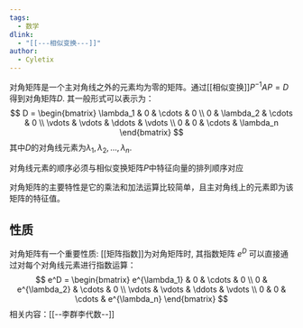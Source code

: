 ```yaml
---
tags:
  - 数学
dlink:
  - "[[---相似变换---]]"
author:
  - Cyletix
---
```

对角矩阵是一个主对角线之外的元素均为零的矩阵。通过[[相似变换]]$P^{-1}AP = D$得到对角矩阵$D$. 其一般形式可以表示为：
$$
D = \begin{bmatrix}
\lambda_1 & 0 & \cdots & 0 \\
0 & \lambda_2 & \cdots & 0 \\
\vdots & \vdots & \ddots & \vdots \\
0 & 0 & \cdots & \lambda_n
\end{bmatrix}
$$
其中$D$的对角线元素为$\lambda_1, \lambda_2, \ldots, \lambda_n$. 

对角线元素的顺序必须与相似变换矩阵$P$中特征向量的排列顺序对应

对角矩阵的主要特性是它的乘法和加法运算比较简单，且主对角线上的元素即为该矩阵的特征值。

## 性质
对角矩阵有一个重要性质: [[矩阵指数]]为对角矩阵时, 其指数矩阵 $e^D$ 可以直接通过对每个对角线元素进行指数运算：
$$
e^D = \begin{bmatrix}
e^{\lambda_1} & 0 & \cdots & 0 \\
0 & e^{\lambda_2} & \cdots & 0 \\
\vdots & \vdots & \ddots & \vdots \\
0 & 0 & \cdots & e^{\lambda_n}
\end{bmatrix}
$$
相关内容：[[--李群李代数--]]